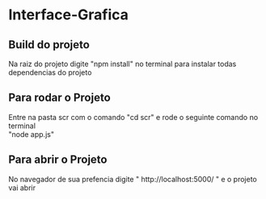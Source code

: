 # Interface-Grafica
## Build do projeto
Na raiz do projeto digite "npm install" no terminal para instalar todas<br> dependencias do projeto 
## Para rodar o Projeto 
Entre na pasta scr com o comando "cd scr" e rode o seguinte comando no terminal<br>
"node app.js"
## Para abrir o Projeto
No navegador de sua prefencia digite " http://localhost:5000/ " e o projeto vai
abrir
